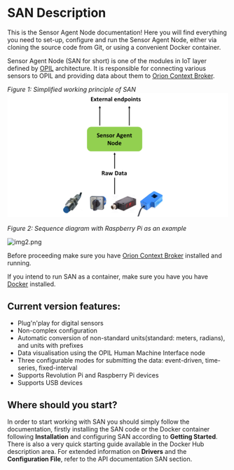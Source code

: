 # SAN Description

This is the Sensor Agent Node documentation! Here you will find everything you need to set-up,
configure and run the Sensor Agent Node, either via cloning the source code from Git, or using a convenient Docker container.

Sensor Agent Node (SAN for short) is one of the modules in IoT layer defined by [OPIL](http://project.l4ms.eu/OPIL-Documentation) architecture. It is responsible for connecting various sensors to OPIL and providing data about them to [Orion Context Broker](https://fiware-orion.readthedocs.io/en/master).

*Figure 1: Simplified working principle of SAN*
![img1.png](docs/admin/SAN/img/img1.png "Simplified working principle")

*Figure 2: Sequence diagram with Raspberry Pi as an example*

![img2.png](docs/admin/SAN/img/img2.png "Raspberry Pi example")

Before proceeding make sure you have [Orion Context Broker](https://fiware-orion.readthedocs.io/en/master) installed and running.

If you intend to run SAN as a container, make sure you have you have [Docker](https://docs.docker.com/install/linux/docker-ce/ubuntu/) installed.

## Current version features:

* Plug'n'play for digital sensors
* Non-complex configuration
* Automatic conversion of non-standard units(standard: meters, radians), and units with prefixes
* Data visualisation using the OPIL Human Machine Interface node
* Three configurable modes for submitting the data: event-driven, time-series, fixed-interval
* Supports Revolution Pi and Raspberry Pi devices
* Supports USB devices

## Where should you start?

In order to start working with SAN you should simply follow the documentation, firstly installing the SAN code or the Docker container following **Installation** and configuring SAN according to **Getting Started**. There is also a very quick starting guide available in the Docker Hub description area. For extended information on **Drivers** and the **Configuration File**, refer to the API documentation SAN section.

